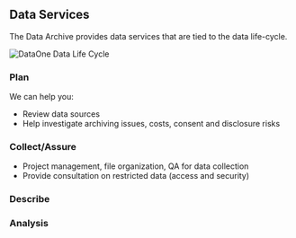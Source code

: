 ## Data Services

The Data Archive provides data services that are tied to the data life-cycle.  

![DataOne Data Life Cycle](https://www.dataone.org/sites/all/images/DLC2015_sm.png)

### Plan

We can help you:

* Review data sources
* Help investigate archiving issues, costs, consent and disclosure risks

### Collect/Assure

* Project management, file organization, QA for data collection
* Provide consultation on restricted data (access and security)

### Describe

### Analysis
